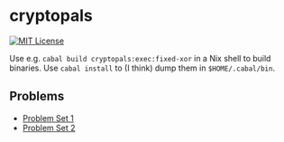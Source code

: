 # cryptopals

[![MIT License](https://img.shields.io/badge/license-MIT-blue.svg)](https://github.com/jtobin/cryptopals/blob/master/LICENSE)

Use e.g. `cabal build cryptopals:exec:fixed-xor` in a Nix shell
to build binaries. Use `cabal install` to (I think) dump them in
`$HOME/.cabal/bin`.

## Problems

* [Problem Set 1](docs/s1.md)
* [Problem Set 2](docs/s2.md)

